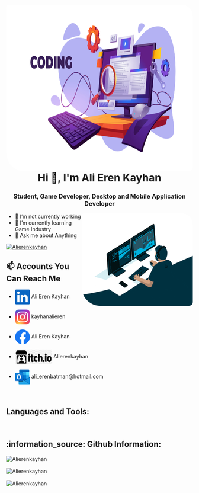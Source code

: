 <p><img align="left" src="image1.png" alt="Alierenkayhan" width ="1100" height = "450" style="border-radius: 5px 30px 10px 50px"/></p>
 

<h1 align = "center" >Hi 👋, I'm Ali Eren Kayhan </h1>
<h3 align = "center" > Student, Game Developer, Desktop and Mobile Application Developer </h3>

<p><img align="right" src="gip.gif" alt="Alierenkayhan" width ="300" height = "250" style="border-radius: 5px 30px 10px 50px" /></p>

- 🔭 I’m not currently working   
- 🌱 I’m currently learning Game Industry
- 💬 Ask me about Anything
<p> </p>

<p align="left"> 
  <a href="https://github.com/ryo-ma/github-profile-trophy">
  <img src="https://github-profile-trophy.vercel.app/?username=Alierenkayhan" alt="Alierenkayhan" width ="510" height = "200" /></a> 
</p>

<h2 align = "left">📫 Accounts You Can Reach Me</h2>

<ul align="left">
  <li><img align="center" src="linkedin.png"  height="40" width="40" />  Ali Eren Kayhan</li>
  <p></p>
  <li><img align="center" src="instagram.png"  height="40" width="40" />  kayhanalieren</li>
  <p></p>
  <li><img align="center" src="facebook.png"  height="40" width="40" />  Ali Eren Kayhan</li>
  <p></p>
  <li><img align="center" src="Itch.io_logo.png"  height="40" width="100" />  Alierenkayhan</li>
  <p></p>
  <li><img align="center" src="outlook.png"  height="40" width="40" />  ali_erenbatman@hotmail.com</li>
</ul>


<br>
  
 
<h2 align="left">Languages and Tools:</h2>

<br>

<h2 align="left">:information_source:	Github Information:</h2> 

<p><img align="center" src="https://github-readme-stats.vercel.app/api/top-langs?username=Alierenkayhan&show_icons=true&locale=en&layout=compact" alt="Alierenkayhan" /></p>
<p><img align="center" src="https://github-readme-stats.vercel.app/api?username=Alierenkayhan&show_icons=true&locale=en" alt="Alierenkayhan" /></p>
<p ><img align="center" src="https://github-readme-streak-stats.herokuapp.com/?user=Alierenkayhan&" alt="Alierenkayhan"  /></p>

